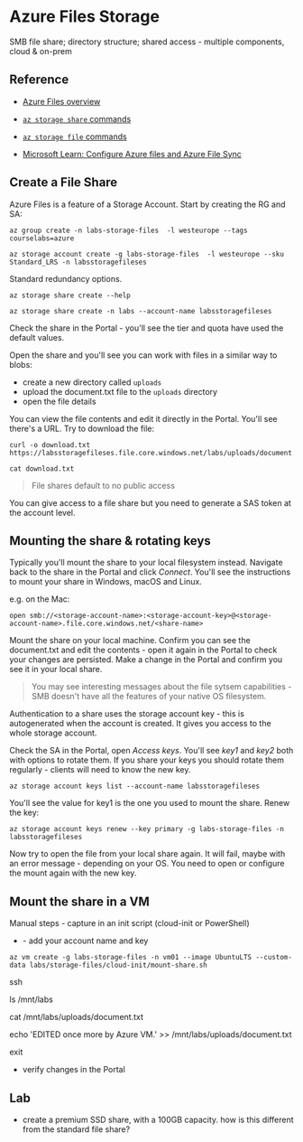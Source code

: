 # Azure Files Storage

SMB file share; directory structure; shared access - multiple components, cloud & on-prem

## Reference

- [Azure Files overview](https://docs.microsoft.com/en-gb/azure/storage/files/storage-files-introduction)

- [`az storage share` commands](https://docs.microsoft.com/en-us/cli/azure/storage/share?view=azure-cli-latest)

- [`az storage file` commands](https://docs.microsoft.com/en-us/cli/azure/storage/file?view=azure-cli-latest)

- [Microsoft Learn: Configure Azure files and Azure File Sync](https://docs.microsoft.com/en-us/learn/modules/configure-azure-files-file-sync/)

## Create a File Share

Azure Files is a feature of a Storage Account. Start by creating the RG and SA:

```
az group create -n labs-storage-files  -l westeurope --tags courselabs=azure

az storage account create -g labs-storage-files  -l westeurope --sku Standard_LRS -n labsstoragefileses
```

Standard redundancy options.

```
az storage share create --help

az storage share create -n labs --account-name labsstoragefileses
```

Check the share in the Portal - you'll see the tier and quota have used the default values.

Open the share and you'll see you can work with files in a similar way to blobs:

- create a new directory called `uploads`
- upload the document.txt file to the `uploads` directory
- open the file details

You can view the file contents and edit it directly in the Portal. You'll see there's a URL. Try to download the file:

```
curl -o download.txt https://labsstoragefileses.file.core.windows.net/labs/uploads/document.txt

cat download.txt
```

> File shares default to no public access

You can give access to a file share but you need to generate a SAS token at the account level.

## Mounting the share & rotating keys

Typically you'll mount the share to your local filesystem instead. Navigate back to the share in the Portal and click _Connect_. You'll see the instructions to mount your share in Windows, macOS and Linux.

e.g. on the Mac:

```
open smb://<storage-account-name>:<storage-account-key>@<storage-account-name>.file.core.windows.net/<share-name>
```

Mount the share on your local machine. Confirm you can see the document.txt and edit the contents - open it again in the Portal to check your changes are persisted. Make a change in the Portal and confirm you see it in your local share.

> You may see interesting messages about the file sytsem capabilities - SMB doesn't have all the features of your native OS filesystem.

Authentication to a share uses the storage account key - this is autogenerated when the account is created. It gives you access to the whole storage account.

Check the SA in the Portal, open _Access keys_. You'll see _key1_ and _key2_ both with options to rotate them. If you share your keys you should rotate them regularly - clients will need to know the new key.

```
az storage account keys list --account-name labsstoragefileses
```

You'll see the value for key1 is the one you used to mount the share. Renew the key:

```
az storage account keys renew --key primary -g labs-storage-files -n labsstoragefileses 
```

Now try to open the file from your local share again. It will fail, maybe with an error message - depending on your OS. You need to open or configure the mount again with the new key.

## Mount the share in a VM

Manual steps - capture in an init script (cloud-init or PowerShell)

- [](labs/storage-files/cloud-init/mount-share.sh) - add your account name and key

```
az vm create -g labs-storage-files -n vm01 --image UbuntuLTS --custom-data labs/storage-files/cloud-init/mount-share.sh
```

ssh <ip-address>

ls /mnt/labs

cat /mnt/labs/uploads/document.txt

echo 'EDITED once more by Azure VM.' >> /mnt/labs/uploads/document.txt

exit


- verify changes in the Portal

## Lab

- create a premium SSD share, with a 100GB capacity. how is this different from the standard file share?